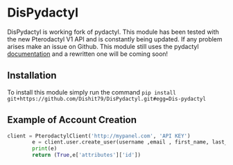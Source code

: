 DisPydactyl
======

DisPydactyl is working fork of pydactyl. This module has been tested with the new Pterodactyl V1 API and is constantly being updated. If any problem arises make an issue on Github. This module still uses the pydactyl [documentation](https://pydactyl.readthedocs.io/en/latest/) and a rewritten one will be coming soon!


## Installation

To install this module simply run the command ``pip install git+https://github.com/Dishit79/DisPydactyl.git#egg=Dis-pydactyl``


## Example of Account Creation

```python
client = PterodactylClient('http://mypanel.com', 'API KEY')
        e = client.user.create_user(username ,email , first_name, last_name, external_id=None, password=password, root_admin=False, language='en')
        print(e)
        return (True,e['attributes']['id'])
```
